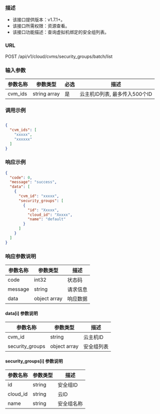 ### 描述

- 该接口提供版本：v1.7.1+。
- 该接口所需权限：资源查看。
- 该接口功能描述：查询虚拟机绑定的安全组列表。

### URL

POST /api/v1/cloud/cvms/security_groups/batch/list

### 输入参数

| 参数名称      | 参数类型         | 必选 | 描述                  |
|-----------|--------------|----|---------------------|
| cvm_ids   | string array | 是  | 云主机ID列表, 最多传入500个ID |


###  调用示例

```json

{
  "cvm_ids": [
    "xxxxx",
    "xxxxxx"
  ]
}
```
### 响应示例
```json
{
  "code": 0,
  "message": "success",
  "data": [
    {
      "cvm_id": "xxxxx",
      "security_groups": [
        {
          "id": "Xxxxx",
          "cloud_id": "Xxxxx",
          "name": "default"
        }
      ]
    }
  ]
}
```
### 响应参数说明

| 参数名称    | 参数类型         | 描述   |
|---------|--------------|------|
| code    | int32        | 状态码  |
| message | string       | 请求信息 |
| data    | object array | 响应数据 |

#### data[i] 参数说明

| 参数名称            | 参数类型         | 描述    |
|-----------------|--------------|-------|
| cvm_id          | string       | 云主机ID |
| security_groups | object array | 安全组列表 |

#### security_groups[i] 参数说明

| 参数名称     | 参数类型   | 描述    |
|----------|--------|-------|
| id       | string | 安全组ID |
| cloud_id | string | 云ID   |
| name     | string | 安全组名称 |
